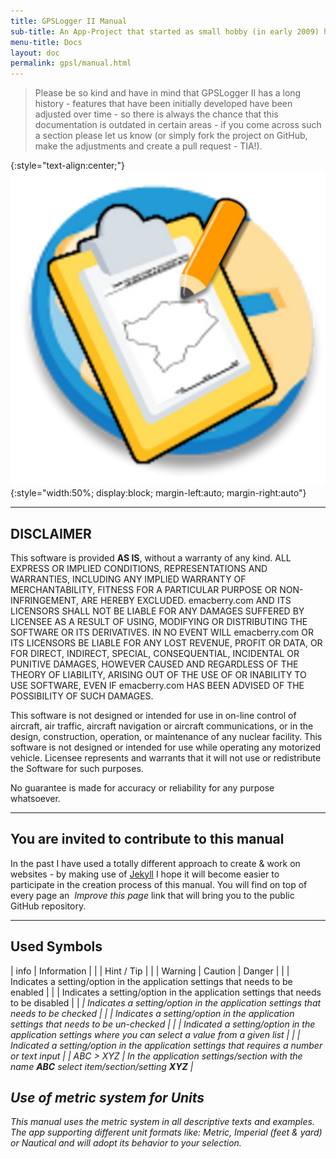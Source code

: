 ```yaml
---
title: GPSLogger II Manual
sub-title: An App-Project that started as small hobby (in early 2009) has developed into an All-In-One solution over the time
menu-title: Docs
layout: doc
permalink: gpsl/manual.html
---
```

> Please be so kind and have in mind that GPSLogger II has a long history - features that have been initially
> developed have been adjusted over time - so there is always the chance that this documentation is outdated in certain
> areas - if you come across such a section please let us know (or simply fork the project on GitHub, make the
> adjustments and create a pull request - TIA!).

{:style="text-align:center;"}
![shot1](/assets/img/gpsl/app-icon-xxl.png){:style="width:50%; display:block; margin-left:auto; margin-right:auto"}

---

## DISCLAIMER
This software is provided **AS IS**, without a warranty of any kind. ALL EXPRESS OR IMPLIED CONDITIONS, REPRESENTATIONS
AND WARRANTIES, INCLUDING ANY IMPLIED WARRANTY OF MERCHANTABILITY, FITNESS FOR A PARTICULAR PURPOSE OR NON-INFRINGEMENT,
ARE HEREBY EXCLUDED. emacberry.com AND ITS LICENSORS SHALL NOT BE LIABLE FOR ANY DAMAGES SUFFERED BY LICENSEE AS A
RESULT OF USING, MODIFYING OR DISTRIBUTING THE SOFTWARE OR ITS DERIVATIVES. IN NO EVENT WILL emacberry.com OR ITS
LICENSORS BE LIABLE FOR ANY LOST REVENUE, PROFIT OR DATA, OR FOR DIRECT, INDIRECT, SPECIAL, CONSEQUENTIAL, INCIDENTAL OR
PUNITIVE DAMAGES, HOWEVER CAUSED AND REGARDLESS OF THE THEORY OF LIABILITY, ARISING OUT OF THE USE OF OR INABILITY TO
USE SOFTWARE, EVEN IF emacberry.com HAS BEEN ADVISED OF THE POSSIBILITY OF SUCH DAMAGES.

This software is not designed or intended for use in on-line control of aircraft, air traffic, aircraft navigation or
aircraft communications, or in the design, construction, operation, or maintenance of any nuclear facility. This software
is not designed or intended for use while operating any motorized vehicle. Licensee represents and warrants that it will
not use or redistribute the Software for such purposes.

No guarantee is made for accuracy or reliability for any purpose whatsoever.

---

## You are invited to contribute to this manual

In the past I have used a totally different approach to create & work on websites - by making use of
[Jekyll](https://github.com/jekyll/jekyll) I hope it will become easier to participate in the creation process of this
manual. You will find on top of every page an _<i class="fa-solid fa-pen-to-square"></i>&nbsp;Improve this page_ link
that will bring you to the public GitHub repository.

---

## Used Symbols

| <span class="material-icons fa-fw">info</span> | Information |
| <i class="fa-solid fa-hand-point-up fa-fw"></i> | Hint / Tip |
| <i class="fa-solid fa-warning fa-fw"></i> | Warning \| Caution \| Danger |
| <i class="fa-solid fa-toggle-on fa-fw"></i> | Indicates a setting/option in the application settings that needs to be enabled |
| <i class="fa-solid fa-toggle-off fa-fw"></i> | Indicates a setting/option in the application settings that needs to be disabled |
| <i class="fa-solid fa-square-check fa-fw"> | Indicates a setting/option in the application settings that needs to be checked |
| <i class="fa-solid fa-square fa-fw"></i> | Indicates a setting/option in the application settings that needs to be un-checked |
| <i class="fa-solid fa-list fa-fw"></i> | Indicated a setting/option in the application settings where you can select a value from a given list |
| <i class="fa-solid fa-square-pen fa-fw"> | Indicated a setting/option in the application settings that requires a number or text input |
| ABC > XYZ | In the application settings/section with the name **_ABC_** select item/section/setting **_XYZ_** |

## Use of metric system for Units
This manual uses the metric system in all descriptive texts and examples. The app supporting different unit formats like:
_Metric_, _Imperial_ (feet & yard) or _Nautical_ and will adopt its behavior to your selection.
